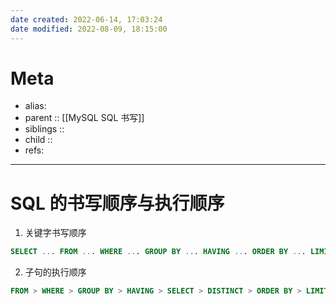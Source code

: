 ```yaml
---
date created: 2022-06-14, 17:03:24
date modified: 2022-08-09, 18:15:00
---
```


# Meta

- alias:
- parent :: [[MySQL SQL 书写]]
- siblings ::
- child ::
- refs:

---

# SQL 的书写顺序与执行顺序

1. 关键字书写顺序

```sql
SELECT ... FROM ... WHERE ... GROUP BY ... HAVING ... ORDER BY ... LIMIT
```

2. 子句的执行顺序

```sql
FROM > WHERE > GROUP BY > HAVING > SELECT > DISTINCT > ORDER BY > LIMIT
```
